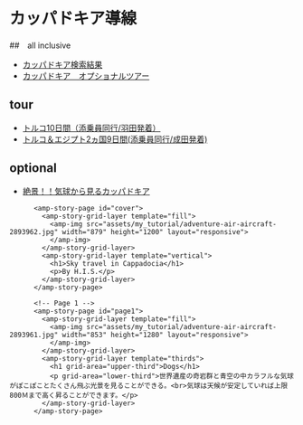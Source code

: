 # カッパドキア導線

##　all inclusive
- [カッパドキア検索結果](https://tour.his-j.com/ct/search/02A_10/AFR/TUR/B11/)
- [カッパドキア　オプショナルツアー](https://activities.his-j.com/CityTop/B11/)

## tour
- [トルコ10日間（添乗員同行/羽田発着）](https://e.his-j.com/sp/tour/voyage/02A_10/TI-LIT0204___1)
- [トルコ＆エジプト2ヵ国9日間(添乗員同行/成田発着)](https://e.his-j.com/sp/tour/voyage/02A_10/TI-LIT0211___1)

## optional
- [絶景！！気球から見るカッパドキア](https://activities.his-j.com/TourLeaf/B110001/)

```
      <amp-story-page id="cover">
        <amp-story-grid-layer template="fill">
          <amp-img src="assets/my_tutorial/adventure-air-aircraft-2893962.jpg" width="879" height="1200" layout="responsive">
          </amp-img>
        </amp-story-grid-layer>
        <amp-story-grid-layer template="vertical">
          <h1>Sky travel in Cappadocia</h1>
          <p>By H.I.S.</p>
        </amp-story-grid-layer>
      </amp-story-page>

      <!-- Page 1 -->
      <amp-story-page id="page1">
        <amp-story-grid-layer template="fill">
          <amp-img src="assets/my_tutorial/adventure-air-aircraft-2893961.jpg" width="853" height="1280" layout="responsive">
          </amp-img>
        </amp-story-grid-layer>
        <amp-story-grid-layer template="thirds">
          <h1 grid-area="upper-third">Dogs</h1>
          <p grid-area="lower-third">世界遺産の奇岩群と青空の中カラフルな気球がぽこぽことたくさん飛ぶ光景を見ることができる。<br>気球は天候が安定していれば上限800Ｍまで高く昇ることができます。</p>
        </amp-story-grid-layer>
      </amp-story-page>
```